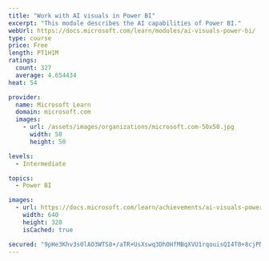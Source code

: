 ```yaml
---
title: "Work with AI visuals in Power BI"
excerpt: "This module describes the AI capabilities of Power BI."
webUrl: https://docs.microsoft.com/learn/modules/ai-visuals-power-bi/
type: course
price: Free
length: PT1H1M
ratings:
  count: 327
  average: 4.654434
heat: 54

provider:
  name: Microsoft Learn
  domain: microsoft.com
  images:
    - url: /assets/images/organizations/microsoft.com-50x50.jpg
      width: 50
      height: 50

levels:
  - Intermediate

topics:
  - Power BI

images:
  - url: https://docs.microsoft.com/learn/achievements/ai-visuals-power-bi-social.png
    width: 640
    height: 320
    isCached: true

secured: "9pHe3Khv3s0lAO3WTS8+/aTR+UsXswq3DhOHfMBqXVU1rqouisQI4T0+8cjPNe5PAffJpUJYjm9kz9ldQrcRrMMIatUigyAu1vvDoVDGBchc8kPpKvZyq6jRY27cYXxu5UbdU1jYLOhkkJoI/F2SqIBekeAY9uvIlfDUN3WP+M8HIPSDQ2X3EPV1o7E5pcDyvk/co7mvdUzJjMh/Y6OpEjEJ1yqnU4inuO1jF/icWJeAfD0Kmrsn3CqMojdL5fbDvXBYXdHIdxJsex7IKhnTH4Fs9VlLXR7eeKdn5YGx9wt0TkOunr93ZTACZrUznOC5c4LQWNYMYnI+3zpJ5iNqtwiQLMdqikrIvcPwKX9qZvuGonY4dn9QLOEWL+KltFBKOfEJgwYkm3vjVN2435pBNIsj/TplpxaN2jSlWvcg9IY=;CwM0BESBWx7QNwyjCO6Zgg=="
---
```


